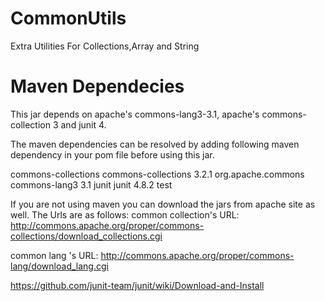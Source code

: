 CommonUtils
===========

Extra Utilities For Collections,Array and String

Maven Dependecies
==================

This jar depends on apache's commons-lang3-3.1, apache's commons-collection 3 and junit 4.

The maven dependencies can be resolved by adding following maven dependency in your pom file before using this jar.

<dependency>
			<groupId>commons-collections</groupId>
			<artifactId>commons-collections</artifactId>
			<version>3.2.1</version>
</dependency>
<dependency>
			<groupId>org.apache.commons</groupId>
			<artifactId>commons-lang3</artifactId>
			<version>3.1</version>
</dependency>
<dependency>
			<groupId>junit</groupId>
			<artifactId>junit</artifactId>
			<version>4.8.2</version>
			<scope>test</scope>
</dependency>

If you are not using maven you can download the jars from apache site as well. The Urls are as follows:
 common collection's URL:
 http://commons.apache.org/proper/commons-collections/download_collections.cgi
 
 common lang 's URL:
 http://commons.apache.org/proper/commons-lang/download_lang.cgi
 
 https://github.com/junit-team/junit/wiki/Download-and-Install

